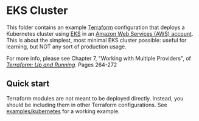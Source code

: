 # EKS Cluster

This folder contains an example [Terraform](https://www.terraform.io/) configuration that deploys a Kubernetes cluster
using [EKS](https://aws.amazon.com/eks/) in an [Amazon Web Services (AWS) account](http://aws.amazon.com/). This is
about the simplest, most minimal EKS cluster possible: useful for learning, but NOT any sort of production usage.

For more info, please see Chapter 7, "Working with Multiple Providers", of
*[Terraform: Up and Running](http://www.terraformupandrunning.com)*. Pages 264-272

## Quick start

Terraform modules are not meant to be deployed directly. Instead, you should be including them in other Terraform
configurations. See [examples/kubernetes](../../../examples/kubernetes-eks) for a working example.